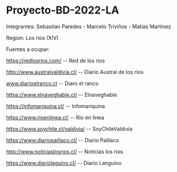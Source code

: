 # Proyecto-BD-2022-LA

Integrantes: Sebastían Paredes - Marcelo Triviños - Matías Martínez

Region: Los rios (XIV)

Fuentes a ocupar:

https://redlosrios.com/ -- Red de los rios

http://www.australvaldivia.cl/ -- Diario Austral de los rios

www.diarioelranco.cl -- Diaro el ranco

https://www.elnaveghable.cl/ -- Elnaveghable

https://infomariquina.cl/ -- Infomariquina

https://www.rioenlinea.cl/ -- Rio en linea

https://www.soychile.cl/valdivia/ -- SoyChileValdivia

https://www.diariopaillaco.cl/ -- Diario Paillaco

http://www.noticiaslosrios.cl/ -- Noticias los rios

https://www.diariolaguino.cl/ -- Diario Languino
